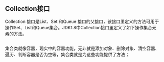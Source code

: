## Collection接口
Collection 接口是List、Set 和Queue 接口的父接口，该接口里定义的方法可用于操作Set、List和Queue集合。JDK1.8中Collection接口里定义了如下操作集合元素的方法。
```

```
集合类就像容器，现实中的容器功能，无非就是添加对象、删除对象、清空容器、遍历、判断容器是否为空等，集合类就是为这些功能提供了方法；